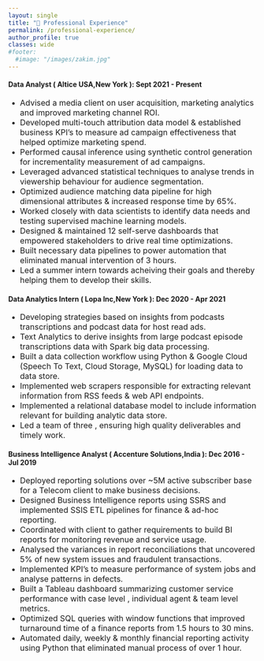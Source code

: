 ```yaml
---
layout: single
title: "🏢 Professional Experience"
permalink: /professional-experience/
author_profile: true
classes: wide
#footer:
  #image: "/images/zakim.jpg"
---
```

#### Data Analyst ( Altice USA,New York ): Sept 2021 - Present

- <font size="3">Advised a media client on user acquisition, marketing analytics and improved marketing channel ROI.</font>
- <font size="3">Developed multi-touch attribution data model & established business KPI’s to measure ad campaign effectiveness that helped optimize marketing spend.</font>
- <font size="3">Performed causal inference using synthetic control generation for incrementality measurement of ad campaigns.</font>
- <font size="3">Leveraged advanced statistical techniques to analyse trends in viewership behaviour for audience segmentation.</font>
- <font size="3">Optimized audience matching data pipeline for high dimensional attributes & increased response time by 65%.</font>
- <font size="3">Worked closely with data scientists to identify data needs and testing supervised machine learning models.</font>
- <font size="3">Designed & maintained 12 self-serve dashboards that empowered stakeholders to drive real time optimizations.</font>
- <font size="3">Built necessary data pipelines to power automation that eliminated manual intervention of 3 hours.</font>
- <font size="3">Led a summer intern towards acheiving their goals and thereby helping them to develop their skills.</font>

#### Data Analytics Intern ( Lopa Inc,New York ): Dec 2020 - Apr 2021
- <font size="3">Developing strategies based on insights from podcasts transcriptions and podcast data for host read ads.</font><br>
- <font size="3">Text Analytics to derive insights from large podcast episode transcriptions data with Spark big data processing.</font><br>
- <font size="3">Built a data collection workflow using Python & Google Cloud (Speech To Text, Cloud Storage, MySQL) for loading data to data store.</font><br>
- <font size="3">Implemented web scrapers responsible for extracting relevant information from RSS feeds & web API endpoints.</font><br>
- <font size="3">Implemented a relational database model to include information relevant for building analytic data store.</font><br>
- <font size="3">Led a team of three , ensuring high quality deliverables and timely work.</font><br>

#### Business Intelligence Analyst ( Accenture Solutions,India ): Dec 2016 - Jul 2019
- <font size="3">Deployed reporting solutions over ~5M active subscriber base for a Telecom client to make business decisions.</font><br>
- <font size="3">Designed Business Intelligence reports using SSRS and implemented SSIS ETL pipelines for finance & ad-hoc reporting.</font><br>
- <font size="3">Coordinated with client to gather requirements to build BI reports for monitoring revenue and service usage.</font><br>
- <font size="3">Analysed the variances in report reconciliations that uncovered 5% of new system issues and fraudulent transactions.</font><br>
- <font size="3">Implemented KPI’s to measure performance of system jobs and analyse patterns in defects.</font><br>
- <font size="3">Built a Tableau dashboard summarizing customer service performance with case level , individual agent & team level metrics.</font><br>
- <font size="3">Optimized SQL queries with window functions that improved turnaround time of a finance reports from 1.5 hours to 30 mins.</font><br>
- <font size="3">Automated daily, weekly & monthly financial reporting activity using Python that eliminated manual process of over 1 hour.</font><br>
